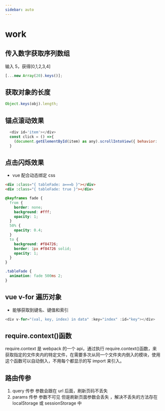 ```yaml
---
sidebar: auto
---
```


# work

## 传入数字获取序列数组

输入 5，获得[0,1,2,3,4]

```js
[...new Array(20).keys()];
```

## 获取对象的长度

```js
Object.keys(obj).length;
```

## 锚点滚动效果

```js
  <div id='item'></div>
  const click = () =>{
    (document.getElementById(item) as any).scrollIntoView({ behavior: 'smooth' });
  }
```

## 点击闪烁效果

- vue 配合动态绑定 css

```html
<div :class="{ tableFade: a===b }"></div>
<div :class="{ tableFade: true }"></div>
```

```css
@keyframes fade {
  from {
    border: none;
    background: #fff;
    opacity: 1;
  }
  50% {
    opacity: 0.4;
  }
  to {
    background: #f84726;
    border: 1px #f84726 solid;
    opacity: 1;
  }
}

.tableFade {
  animation: fade 500ms 2;
}
```

## vue v-for 遍历对象

- 能够获取到键名、键值和索引

```js
<div v-for="(val, key, index) in data" :key="index" :id="key"></div>
```

## require.context()函数

require.context 是 webpack 的一个 api，通过执行 require.context()函数，来获取指定的文件夹内的特定文件，在需要多次从同一个文件夹内倒入的模块，使用这个函数可以自动倒入，不用每个都显示的写 import 来引入。

## 路由传参

1. query 传参 参数会跟在 url 后面，刷新页码不丢失
2. params 传参 参数不可见 但是刷新页面参数会丢失 ，解决不丢失的方法存在 localStorage 或 sessionStorage 中
